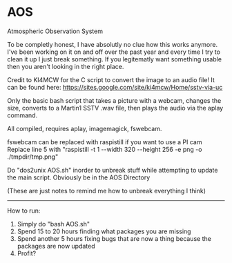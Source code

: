 # AOS
Atmospheric Observation System

To be completly honest, I have absolutly no clue how this works anymore. I've been working on it on and off over the past year and every time I try to clean it up I just break something. If you legitematly want something usable then you aren't looking in the right place.

Credit to KI4MCW for the C script to convert the image to an audio file! It can be found here:
https://sites.google.com/site/ki4mcw/Home/sstv-via-uc


Only the basic bash script that takes a picture with a webcam, changes the size, converts to a Martin1 SSTV .wav file, then plays the audio via the aplay command.

All compiled, requires aplay, imagemagick, fswebcam.

fswebcam can be replaced with raspistill if you want to use a PI cam
Replace line 5 with "raspistill -t 1 --width 320 --height 256 -e png -o ./tmpdir/tmp.png"

Do "dos2unix AOS.sh" inorder to unbreak stuff while attempting to update the main script. Obviously be in the AOS Directory


(These are just notes to remind me how to unbreak everything I think)

___________
How to run:
1. Simply do "bash AOS.sh"
2. Spend 15 to 20 hours finding what packages you are missing
3. Spend another 5 hours fixing bugs that are now a thing because the packages are now updated
4. Profit?
